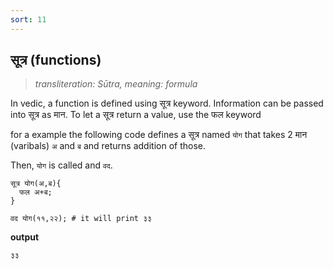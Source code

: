 ```yaml
---
sort: 11
---
```

## सूत्र (functions)

>_transliteration: Sūtra, meaning: formula_

In vedic, a function is defined using सूत्र keyword.
Information can be passed into सूत्र as मान.
To let a सूत्र return a value, use the फल keyword

for a example the following code defines a सूत्र named `योग` that takes 2 मान (varibals) `अ` and `ब` and returns addition of those.

Then, `योग` is called and `वद`.

```ved
सूत्र योग(अ,ब){
  फल अ+ब;
}

वद योग(११,२२); # it will print ३३ 
```

**output**

```bash
३३
```